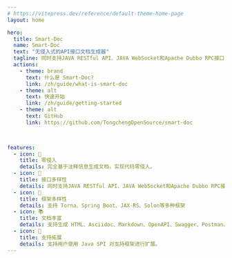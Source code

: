 ```yaml
---
# https://vitepress.dev/reference/default-theme-home-page
layout: home

hero:
  title: Smart-Doc
  name: Smart-Doc
  text: "无侵入式的API接口文档生成器"
  tagline: 同时支持JAVA RESTful API、JAVA WebSocket和Apache Dubbo RPC接口文档生成的工具。完全基于注释生成文档，做到零侵入
  actions:
    - theme: brand
      text: 什么是 Smart-Doc?
      link: /zh/guide/what-is-smart-doc
    - theme: alt
      text: 快速开始
      link: /zh/guide/getting-started
    - theme: alt
      text: GitHub
      link: https://github.com/TongchengOpenSource/smart-doc
    


features:
  - icon: 📝️
    title: 零侵入
    details: 完全基于注释信息生成文档，实现代码零侵入。
  - icon: 📖
    title: 接口多样性
    details: 同时支持JAVA RESTful API、JAVA WebSocket和Apache Dubbo RPC接口文档
  - icon: 🔧
    title: 框架多样性
    details: 支持 Torna、Spring Boot、JAX-RS、Solon等多种框架
  - icon: 📚
    title: 文档丰富
    details: 支持生成 HTML、Asciidoc、Markdown、OpenAPI、Swagger、Postman、Word 等多种格式的文档
  - icon: 🔌
    title: 支持拓展
    details: 支持用户使用 Java SPI 对支持框架进行扩展。
---
```



<style lang="scss">
.VPButton.alt {
  background-color: #033b71 !important;
  border-color: #0557a5 !important;
  color: var(--vp-button-brand-text) !important;
}
.VPButton.alt:hover {
  background-color: #033b71 !important;
  border-color: #022d56 !important;
}
.clip {
  background: -webkit-linear-gradient( 180deg, #10b981 30%, #033b71) !important;
  -webkit-background-clip: text !important;
  -webkit-text-fill-color: transparent !important;
}
#VPContent > div > div.VPHero.VPHomeHero > div > div > h1 > span {
font-size: 5rem !important;
}
#VPContent > div > div.VPHero.VPHomeHero > div > div > p.text {
  color: var(--vp-c-text-2) !important;
  font-size: 3rem !important;
}
</style>
